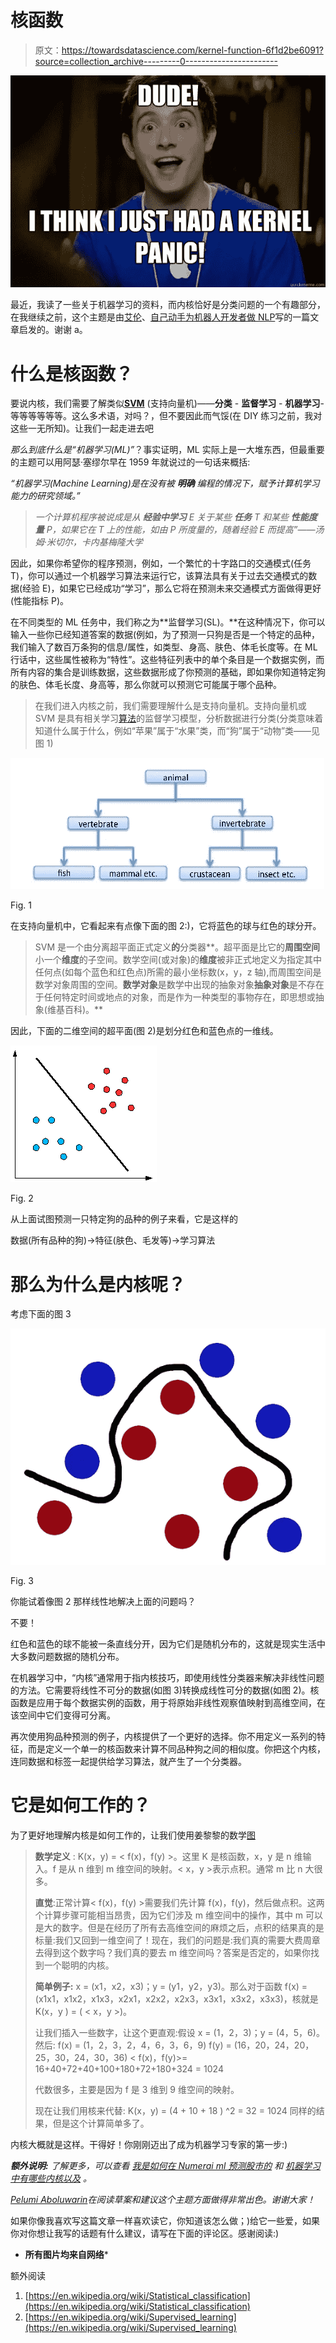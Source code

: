 # 核函数

> 原文：<https://towardsdatascience.com/kernel-function-6f1d2be6091?source=collection_archive---------0----------------------->

![](img/a258208847e4ffa0311b95a139f8d9cf.png)

最近，我读了一些关于机器学习的资料，而内核恰好是分类问题的一个有趣部分，在我继续之前，这个主题是由[艾伦](https://medium.com/u/1d2f805e8419?source=post_page-----6f1d2be6091--------------------------------)、[自己动手为机器人开发者做 NLP](https://medium.com/lastmile-conversations/do-it-yourself-nlp-for-bot-developers-2e2da2817f3d#.smuhw16q3)写的一篇文章启发的。谢谢 a。

# 什么是核函数？

要说内核，我们需要了解类似[**SVM**](https://en.wikipedia.org/wiki/Support_vector_machine) (支持向量机)——**分类** - **监督学习** - **机器学习**-等等等等等等。这么多术语，对吗？，但不要因此而气馁(在 DIY 练习之前，我对这些一无所知)。让我们一起走进去吧

*那么到底什么是“机器学习(ML)”*？事实证明，ML 实际上是一大堆东西，但最重要的主题可以用阿瑟·塞缪尔早在 1959 年就说过的一句话来概括:

*“机器学习(Machine Learning)是在没有被* ***明确*** *编程的情况下，赋予计算机学习能力的研究领域。”*

> *一个计算机程序被说成是从* ***经验中学习*** *E 关于某些* ***任务*** *T 和某些* ***性能度量*** *P，如果它在 T 上的性能，如由 P 所度量的，随着经验 E 而提高”——汤姆·米切尔，卡内基梅隆大学*

因此，如果你希望你的程序预测，例如，一个繁忙的十字路口的交通模式(任务 T)，你可以通过一个机器学习算法来运行它，该算法具有关于过去交通模式的数据(经验 E)，如果它已经成功“学习”，那么它将在预测未来交通模式方面做得更好(性能指标 P)。

在不同类型的 ML 任务中，我们称之为**监督学习(SL)。**在这种情况下，你可以输入一些你已经知道答案的数据(例如，为了预测一只狗是否是一个特定的品种，我们输入了数百万条狗的信息/属性，如类型、身高、肤色、体毛长度等。在 ML 行话中，这些属性被称为“特性”。这些特征列表中的单个条目是一个数据实例，而所有内容的集合是训练数据，这些数据形成了你预测的基础，即如果你知道特定狗的肤色、体毛长度、身高等，那么你就可以预测它可能属于哪个品种。

> 在我们进入内核之前，我们需要理解什么是支持向量机。支持向量机或 SVM 是具有相关学习[算法](https://en.wikipedia.org/wiki/Algorithm)的监督学习模型，分析数据进行分类(分类意味着知道什么属于什么，例如“苹果”属于“水果”类，而“狗”属于“动物”类——见图 1)

![](img/06bcdad7256f81ecd6296bb6c802d760.png)

Fig. 1

在支持向量机中，它看起来有点像下面的图 2:)，它将蓝色的球与红色的球分开。

> SVM 是一个由分离超平面正式定义**的**分类器**。超平面是比它的**周围空间**小一个**维度**的子空间。数学空间(或对象)的**维度**被非正式地定义为指定其中任何点(如每个蓝色和红色点)所需的最小坐标数(x，y，z 轴),而周围空间是数学对象周围的空间。**数学对象**是数学中出现的抽象对象**抽象对象**是不存在于任何特定时间或地点的对象，而是作为一种类型的事物存在，即思想或抽象(维基百科)。**

因此，下面的二维空间的超平面(图 2)是划分红色和蓝色点的一维线。

![](img/fb4136eee188f9c06d060b63360afec7.png)

Fig. 2

从上面试图预测一只特定狗的品种的例子来看，它是这样的

数据(所有品种的狗)→特征(肤色、毛发等)→学习算法

# 那么为什么是内核呢？

考虑下面的图 3

![](img/cc43496c443ca5fd8fe0cd1e00cdd31f.png)

Fig. 3

你能试着像图 2 那样线性地解决上面的问题吗？

不要！

红色和蓝色的球不能被一条直线分开，因为它们是随机分布的，这就是现实生活中大多数问题数据的随机分布。

在机器学习中，“内核”通常用于指内核技巧，即使用线性分类器来解决非线性问题的方法。它需要将线性不可分的数据(如图 3)转换成线性可分的数据(如图 2)。核函数是应用于每个数据实例的函数，用于将原始非线性观察值映射到高维空间，在该空间中它们变得可分离。

再次使用狗品种预测的例子，内核提供了一个更好的选择。你不用定义一系列的特征，而是定义一个单一的核函数来计算不同品种狗之间的相似度。你把这个内核，连同数据和标签一起提供给学习算法，就产生了一个分类器。

# 它是如何工作的？

为了更好地理解内核是如何工作的，让我们使用姜黎黎的数学[图](https://www.quora.com/What-are-Kernels-in-Machine-Learning-and-SVM/answer/Lili-Jiang?srid=oOgT)

> **数学定义** : K(x，y) = < f(x)，f(y) >。这里 K 是核函数，x，y 是 n 维输入。f 是从 n 维到 m 维空间的映射。< x，y >表示点积。通常 m 比 n 大很多。
> 
> **直觉**:正常计算< f(x)，f(y) >需要我们先计算 f(x)，f(y)，然后做点积。这两个计算步骤可能相当昂贵，因为它们涉及 m 维空间中的操作，其中 m 可以是大的数字。但是在经历了所有去高维空间的麻烦之后，点积的结果真的是标量:我们又回到一维空间了！现在，我们的问题是:我们真的需要大费周章去得到这个数字吗？我们真的要去 m 维空间吗？答案是否定的，如果你找到一个聪明的内核。
> 
> **简单例子:** x = (x1，x2，x3)；y = (y1，y2，y3)。那么对于函数 f(x) = (x1x1，x1x2，x1x3，x2x1，x2x2，x2x3，x3x1，x3x2，x3x3)，核就是 K(x，y ) = ( < x，y >)。
> 
> 让我们插入一些数字，让这个更直观:假设 x = (1，2，3)；y = (4，5，6)。然后:
> f(x) = (1，2，3，2，4，6，3，6，9)
> f(y) = (16，20，24，20，25，30，24，30，36)
> < f(x)，f(y)>= 16+40+72+40+100+180+72+180+324 = 1024
> 
> 代数很多，主要是因为 f 是 3 维到 9 维空间的映射。
> 
> 现在让我们用核来代替:
> K(x，y) = (4 + 10 + 18 ) ^2 = 32 = 1024
> 同样的结果，但是这个计算简单多了。

内核大概就是这样。干得好！你刚刚迈出了成为机器学习专家的第一步:)

***额外说明:*** *了解更多，可以查看* [*我是如何在 Numerai ml 预测股市的*](https://medium.com/@Yettie/how-i-predicted-the-stock-market-at-numerai-ml-tournament-6f74e1c8809e#.x456mngmw) *和* [*机器学习中有哪些内核以及*](https://www.quora.com/What-are-Kernels-in-Machine-Learning-and-SVM) *。*

[*Pelumi Aboluwarin*](https://medium.com/u/db00622f19c5?source=post_page-----6f1d2be6091--------------------------------)*在阅读草案和建议这个主题方面做得非常出色。谢谢大家！*

如果你像我喜欢写这篇文章一样喜欢读它，你知道该怎么做；)给它一些爱，如果你对你想让我写的话题有什么建议，请写在下面的评论区。感谢阅读:)

*   **所有图片均来自网络***

额外阅读

1.  [https://en.wikipedia.org/wiki/Statistical_classification](https://en.wikipedia.org/wiki/Statistical_classification)
2.  [https://en.wikipedia.org/wiki/Supervised_learning](https://en.wikipedia.org/wiki/Supervised_learning)